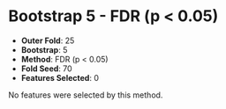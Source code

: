 # Bootstrap 5 - FDR (p < 0.05)

- **Outer Fold**: 25
- **Bootstrap**: 5
- **Method**: FDR (p < 0.05)
- **Fold Seed**: 70
- **Features Selected**: 0

No features were selected by this method.
